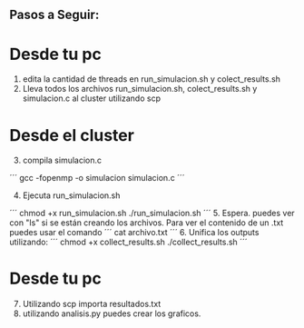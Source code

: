 ## Pasos a Seguir:

# Desde tu pc

1. edita la cantidad de threads en run_simulacion.sh y colect_results.sh
2. Lleva todos los archivos run_simulacion.sh, colect_results.sh y simulacion.c al cluster utilizando scp

# Desde el cluster

3. compila simulacion.c

´´´
gcc -fopenmp -o simulacion simulacion.c
´´´

4. Ejecuta run_simulacion.sh

´´´
chmod +x run_simulacion.sh
./run_simulacion.sh
´´´
5. Espera. puedes ver con "ls" si se están creando los archivos. Para ver el contenido de un .txt puedes usar el comando 
´´´
cat archivo.txt
´´´
6. Unifica los outputs utilizando:
´´´
chmod +x collect_results.sh
./collect_results.sh
´´´

# Desde tu pc

7. Utilizando scp importa resultados.txt
8. utilizando analisis.py puedes crear los graficos.
